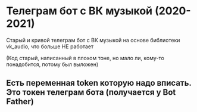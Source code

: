 # Телеграм бот с ВК музыкой (2020-2021)

Старый и кривой телеграм бот с ВК музыкой на основе библиотеки vk_audio, что больше НЕ работает

(Код старый, написанный в плохом тоне, но мало ли, кому-то понадобится, потому был выложен)

## Есть переменная token которую надо вписать. Это токен телеграм бота (получается у Bot Father)
